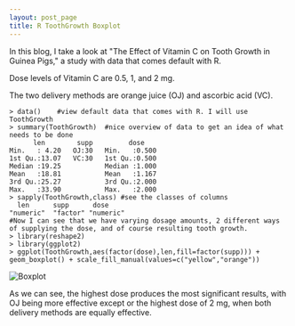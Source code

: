 ```yaml
---
layout: post_page
title: R ToothGrowth Boxplot
---
```


In this blog, I take a look at "The Effect of Vitamin C on Tooth Growth in Guinea Pigs," a study with data that comes default with R.  

Dose levels of Vitamin C are 0.5, 1, and 2 mg.  

The two delivery methods are orange juice (OJ) and ascorbic acid (VC).  


	> data()	#view default data that comes with R. I will use ToothGrowth    
	> summary(ToothGrowth)	#nice overview of data to get an idea of what needs to be done  
 	      len        supp         dose      
	Min.   : 4.20   OJ:30   Min.   :0.500  
 	1st Qu.:13.07   VC:30   1st Qu.:0.500  
 	Median :19.25           Median :1.000  
 	Mean   :18.81           Mean   :1.167  
 	3rd Qu.:25.27           3rd Qu.:2.000  
 	Max.   :33.90           Max.   :2.000 
	> sapply(ToothGrowth,class) #see the classes of columns  
      len      supp      dose 
	"numeric"  "factor" "numeric" 
	#Now I can see that we have varying dosage amounts, 2 different ways of supplying the dose, and of course resulting tooth growth.
	> library(reshape2)  
	> library(ggplot2)  
	> ggplot(ToothGrowth,aes(factor(dose),len,fill=factor(supp))) + geom_boxplot() + scale_fill_manual(values=c("yellow","orange"))  

![Boxplot](/images/toothgrowth.jpg)

As we can see, the highest dose produces the most significant results, with OJ being more effective except or the highest dose of 2 mg, when both delivery methods are equally effective.